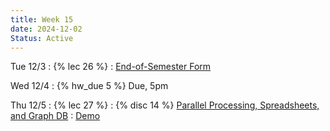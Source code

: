 ```yaml
---
title: Week 15
date: 2024-12-02
Status: Active
---
```


Tue 12/3
: {% lec 26 %}
    : [End-of-Semester Form](https://forms.gle/vhidePb2rueCV6748)

Wed 12/4
: {% hw_due 5 %} Due, 5pm

Thu 12/5
: {% lec 27 %}
: {% disc 14 %} [Parallel Processing, Spreadsheets, and Graph DB](https://drive.google.com/file/d/1pQL9yGp2g7NJNNr0kJF2sEu8QhqjB4pt/view?usp=sharing)
    : [Demo](https://docs.google.com/spreadsheets/d/1uKqUfmbmV5m7bQ4zBnv1NMJ2aVw5CKTTtV0LVVYWn_U/edit?usp=sharing)

